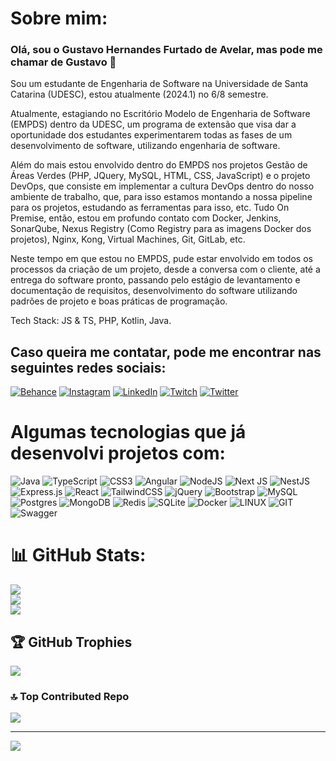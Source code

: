 # Sobre mim:
### Olá, sou o Gustavo Hernandes Furtado de Avelar, mas pode me chamar de Gustavo 👋

Sou um estudante de Engenharia de Software na Universidade de Santa Catarina (UDESC), estou atualmente (2024.1) no 6/8 semestre.

Atualmente, estagiando no Escritório Modelo de Engenharia de Software (EMPDS) dentro da UDESC, um programa de extensão que visa dar a oportunidade dos estudantes experimentarem todas as fases de um desenvolvimento de software, utilizando engenharia de software.

Além do mais estou envolvido dentro do EMPDS nos projetos Gestão de Áreas Verdes (PHP, JQuery, MySQL, HTML, CSS, JavaScript) e o projeto DevOps, que consiste em implementar a cultura DevOps dentro do nosso ambiente de trabalho, que, para isso estamos montando a nossa pipeline para os projetos, estudando as ferramentas para isso, etc. Tudo On Premise, então, estou em profundo contato com Docker, Jenkins, SonarQube, Nexus Registry (Como Registry para as imagens Docker dos projetos), Nginx, Kong, Virtual Machines, Git, GitLab, etc.

Neste tempo em que estou no EMPDS, pude estar envolvido em todos os processos da criação de um projeto, desde a conversa com o cliente, até a entrega do software pronto, passando pelo estágio de levantamento e documentação de requisitos, desenvolvimento do software utilizando padrões de projeto e boas práticas de programação.


Tech Stack: JS & TS, PHP, Kotlin, Java.


## Caso queira me contatar, pode me encontrar nas seguintes redes sociais:
[![Behance](https://img.shields.io/badge/Behance-1769ff?logo=behance&logoColor=white)](https://behance.net/gusdev0258) [![Instagram](https://img.shields.io/badge/Instagram-%23E4405F.svg?logo=Instagram&logoColor=white)](https://instagram.com/gusdev0258) [![LinkedIn](https://img.shields.io/badge/LinkedIn-%230077B5.svg?logo=linkedin&logoColor=white)](https://linkedin.com/in/gusdev0258) [![Twitch](https://img.shields.io/badge/Twitch-%239146FF.svg?logo=Twitch&logoColor=white)](https://twitch.tv/harasuna) [![Twitter](https://img.shields.io/badge/Twitter-%231DA1F2.svg?logo=Twitter&logoColor=white)](https://twitter.com/gusdev0258) 

# Algumas tecnologias que já desenvolvi projetos com:
![Java](https://img.shields.io/badge/java-%23ED8B00.svg?style=flat&logo=java&logoColor=white) ![TypeScript](https://img.shields.io/badge/typescript-%23007ACC.svg?style=flat&logo=typescript&logoColor=white) ![CSS3](https://img.shields.io/badge/css3-%231572B6.svg?style=flat&logo=css3&logoColor=white) ![Angular](https://img.shields.io/badge/angular-%23DD0031.svg?style=flat&logo=angular&logoColor=white) ![NodeJS](https://img.shields.io/badge/node.js-6DA55F?style=flat&logo=node.js&logoColor=white) ![Next JS](https://img.shields.io/badge/Next-black?style=flat&logo=next.js&logoColor=white) ![NestJS](https://img.shields.io/badge/nestjs-%23E0234E.svg?style=flat&logo=nestjs&logoColor=white) ![Express.js](https://img.shields.io/badge/express.js-%23404d59.svg?style=flat&logo=express&logoColor=%2361DAFB) ![React](https://img.shields.io/badge/react-%2320232a.svg?style=flat&logo=react&logoColor=%2361DAFB) ![TailwindCSS](https://img.shields.io/badge/tailwindcss-%2338B2AC.svg?style=flat&logo=tailwind-css&logoColor=white) ![jQuery](https://img.shields.io/badge/jquery-%230769AD.svg?style=flat&logo=jquery&logoColor=white) ![Bootstrap](https://img.shields.io/badge/bootstrap-%23563D7C.svg?style=flat&logo=bootstrap&logoColor=white) ![MySQL](https://img.shields.io/badge/mysql-%2300f.svg?style=flat&logo=mysql&logoColor=white) ![Postgres](https://img.shields.io/badge/postgres-%23316192.svg?style=flat&logo=postgresql&logoColor=white) ![MongoDB](https://img.shields.io/badge/MongoDB-%234ea94b.svg?style=flat&logo=mongodb&logoColor=white) ![Redis](https://img.shields.io/badge/redis-%23DD0031.svg?style=flat&logo=redis&logoColor=white) ![SQLite](https://img.shields.io/badge/sqlite-%2307405e.svg?style=flat&logo=sqlite&logoColor=white) ![Docker](https://img.shields.io/badge/docker-%230db7ed.svg?style=flat&logo=docker&logoColor=white) ![LINUX](https://img.shields.io/badge/Linux-FCC624?style=flat&logo=linux&logoColor=black) ![GIT](https://img.shields.io/badge/Git-fc6d26?style=flat&logo=git&logoColor=white) ![Swagger](https://img.shields.io/badge/-Swagger-%23Clojure?style=flat&logo=swagger&logoColor=white)
# 📊 GitHub Stats:
![](https://github-readme-stats.vercel.app/api?username=GusDev0258&theme=dark&hide_border=false&include_all_commits=false&count_private=false)<br/>
![](https://github-readme-streak-stats.herokuapp.com/?user=GusDev0258&theme=dark&hide_border=false)<br/>
![](https://github-readme-stats.vercel.app/api/top-langs/?username=GusDev0258&theme=dark&hide_border=false&include_all_commits=false&count_private=false&layout=compact)

## 🏆 GitHub Trophies
![](https://github-profile-trophy.vercel.app/?username=GusDev0258&theme=dracula&no-frame=false&no-bg=false&margin-w=4)

### 🔝 Top Contributed Repo
![](https://github-contributor-stats.vercel.app/api?username=GusDev0258&limit=5&theme=dracula&combine_all_yearly_contributions=true)

---
[![](https://visitcount.itsvg.in/api?id=GusDev0258&icon=0&color=0)](https://visitcount.itsvg.in)

<!-- Proudly created with GPRM ( https://gprm.itsvg.in ) -->
